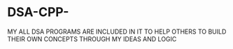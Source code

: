 # DSA-CPP-
MY ALL DSA PROGRAMS ARE INCLUDED IN IT TO HELP OTHERS TO BUILD THEIR OWN CONCEPTS THROUGH MY IDEAS AND LOGIC
